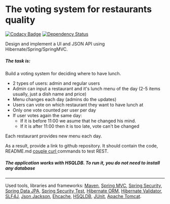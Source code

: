 # The voting system for restaurants quality 

[![Codacy Badge](https://api.codacy.com/project/badge/Grade/6949a1de2a5a4185ba09c5968e2d54cc)](https://www.codacy.com/app/Alexey-SimonovOrganization/votingSystem?utm_source=github.com&amp;utm_medium=referral&amp;utm_content=simonovAlexey/votingSystem&amp;utm_campaign=Badge_Grade)
[![Dependency Status](https://dependencyci.com/github/simonovAlexey/votingSystem/badge)](https://dependencyci.com/github/simonovAlexey/votingSystem)

Design and implement a UI and JSON API using Hibernate/Spring/SpringMVC.

##### The task is:

Build a voting system for deciding where to have lunch.

 * 2 types of users: admin and regular users
 * Admin can input a restaurant and it's lunch menu of the day (2-5 items usually, just a dish name and price)
 * Menu changes each day (admins do the updates)
 * Users can vote on which restaurant they want to have lunch at
 * Only one vote counted per user per day
 * If user votes again the same day:
    - If it is before 11:00 we asume that he changed his mind.
    - If it is after 11:00 then it is too late, vote can't be changed

Each restaurant provides new menu each day.

As a result, provide a link to github repository. It should contain the code, README.md <a href="https://github.com/simonovAlexey/votingSystem/blob/master/config/curl.md">couple curl </a> commands to test REST.

##### The application works with HSQLDB. To run it, you do not need to install any database

-----------------------------

 Used tools, libraries and frameworks:
  <a href="http://maven.apache.org/">Maven</a>,
  <a href="http://docs.spring.io/spring/docs/current/spring-framework-reference/html/mvc.html">Spring MVC</a>,
  <a href="http://projects.spring.io/spring-security/">Spring Security</a>,
  <a href="http://projects.spring.io/spring-data-jpa/">Spring Data JPA</a>,
  <a href="http://spring.io/blog/2014/05/07/preview-spring-security-test-method-security">Spring Security Test</a>,
  <a href="http://hibernate.org/orm/">Hibernate ORM</a>,
  <a href="http://hibernate.org/validator/">Hibernate Validator</a>,
  <a href="http://www.slf4j.org/">SLF4J</a>,
  <a href="https://github.com/FasterXML/jackson">Json Jackson</a>,
  <a href="http://ehcache.org">Ehcache</a>,
  <a href="http://hsqldb.org//">HSQLDB</a>,
  <a href="http://junit.org/">JUnit</a>,
  <a href="http://tomcat.apache.org/">Apache Tomcat</a>.
